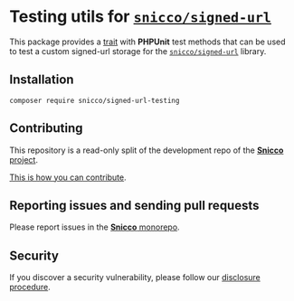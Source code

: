 # Testing utils for [`snicco/signed-url`](https://github.com/sniccowp/signed-url)

This package provides a [trait](src/SignedUrlStorageTests.php) with **PHPUnit** test methods that can be 
used to test a custom signed-url storage for the [`snicco/signed-url`](https://github.com/sniccowp/signed-url) library.

## Installation

```shell
composer require snicco/signed-url-testing
```

## Contributing

This repository is a read-only split of the development repo of the
[**Snicco** project](https://github.com/sniccowp/sniccowp).

[This is how you can contribute](https://github.com/sniccowp/sniccowp/blob/master/CONTRIBUTING.md).

## Reporting issues and sending pull requests

Please report issues in the
[**Snicco** monorepo](https://github.com/sniccowp/sniccowp/blob/master/CONTRIBUTING.md##using-the-issue-tracker).

## Security

If you discover a security vulnerability, please follow
our [disclosure procedure](https://github.com/sniccowp/sniccowp/blob/master/SECURITY.md).
